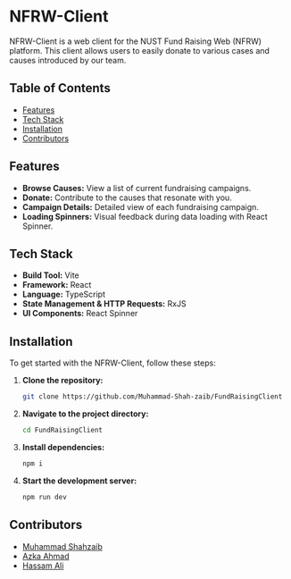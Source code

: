 # NFRW-Client

NFRW-Client is a web client for the NUST Fund Raising Web (NFRW) platform. This client allows users to easily donate to various cases and causes introduced by our team.

## Table of Contents

- [Features](#features)
- [Tech Stack](#tech-stack)
- [Installation](#installation)
- [Contributors](#contributors)

## Features

- **Browse Causes:** View a list of current fundraising campaigns.
- **Donate:** Contribute to the causes that resonate with you.
- **Campaign Details:** Detailed view of each fundraising campaign.
- **Loading Spinners:** Visual feedback during data loading with React Spinner.

## Tech Stack

- **Build Tool:** Vite
- **Framework:** React
- **Language:** TypeScript
- **State Management & HTTP Requests:** RxJS
- **UI Components:** React Spinner

## Installation

To get started with the NFRW-Client, follow these steps:

1. **Clone the repository:**
    ```sh
    git clone https://github.com/Muhammad-Shah-zaib/FundRaisingClient
    ```

2. **Navigate to the project directory:**
    ```sh
    cd FundRaisingClient
    ```

3. **Install dependencies:**
    ```sh
    npm i
    ```

4. **Start the development server:**
    ```sh
    npm run dev
    ```

## Contributors
- [Muhammad Shahzaib](https://github.com/Muhammad-Shah-zaib)
- [Azka Ahmad](https://github.com/AzkaAhmad754)
- [Hassam Ali](https://github.com/Hassam-01)
